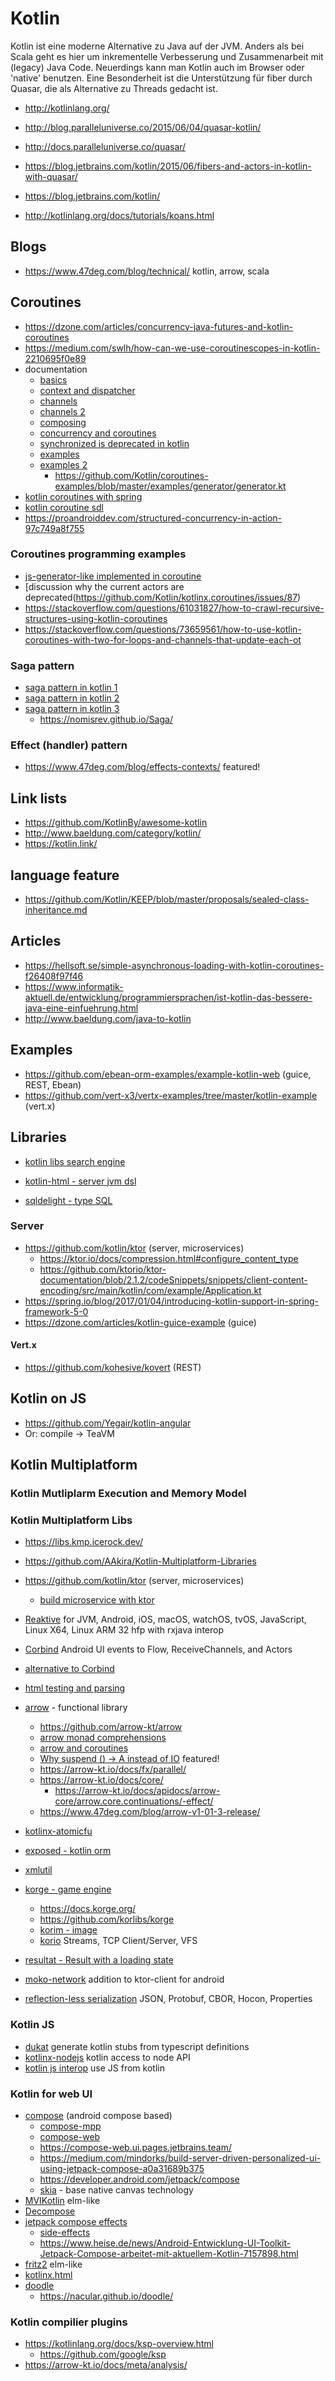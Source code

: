# Kotlin

Kotlin ist eine moderne Alternative zu Java auf der JVM. Anders als bei Scala geht es hier um inkrementelle Verbesserung und Zusammenarbeit mit (legacy) Java Code. Neuerdings kann man Kotlin auch im Browser oder 'native' benutzen. Eine Besonderheit ist die Unterstützung für fiber durch Quasar, die als Alternative zu Threads gedacht ist.

* http://kotlinlang.org/
* http://blog.paralleluniverse.co/2015/06/04/quasar-kotlin/
* http://docs.paralleluniverse.co/quasar/
* https://blog.jetbrains.com/kotlin/2015/06/fibers-and-actors-in-kotlin-with-quasar/
* https://blog.jetbrains.com/kotlin/ 

* http://kotlinlang.org/docs/tutorials/koans.html

## Blogs

* https://www.47deg.com/blog/technical/ kotlin, arrow, scala

## Coroutines

* https://dzone.com/articles/concurrency-java-futures-and-kotlin-coroutines
* https://medium.com/swlh/how-can-we-use-coroutinescopes-in-kotlin-2210695f0e89
* documentation
  + [basics](https://kotlinlang.org/docs/coroutines-basics.html)
  + [context and dispatcher](https://kotlinlang.org/docs/coroutine-context-and-dispatchers.html)
  + [channels](chttps://kotlinlang.org/docs/channels.html)
  + [channels 2](https://kotlinlang.org/docs/coroutines-and-channels.html)
  + [composing](https://kotlinlang.org/docs/composing-suspending-functions.html)
  + [concurrency and coroutines](https://kotlinlang.org/docs/multiplatform-mobile-concurrency-and-coroutines.html#multithreaded-coroutines)
  + [synchronized is deprecated in kotlin](https://kotlinlang.org/api/latest/jvm/stdlib/kotlin/synchronized.html)
  + [examples](https://github.com/Kotlin/kotlinx.coroutines/tree/master/kotlinx-coroutines-core/jvm/test/guide)
  + [examples 2](https://github.com/Kotlin/coroutines-examples)
    - https://github.com/Kotlin/coroutines-examples/blob/master/examples/generator/generator.kt
* [kotlin coroutines with spring](https://spring.io/blog/2019/04/12/going-reactive-with-spring-coroutines-and-kotlin-flow)
* [kotlin coroutine sdl](https://github.com/Kotlin/kotlinx.coroutines)
* https://proandroiddev.com/structured-concurrency-in-action-97c749a8f755

### Coroutines programming examples

* [js-generator-like implemented in coroutine](https://github.com/Kotlin/coroutines-examples/blob/master/examples/generator/generator.kt)
* [discussion why the current actors are deprecated(https://github.com/Kotlin/kotlinx.coroutines/issues/87)
* https://stackoverflow.com/questions/61031827/how-to-crawl-recursive-structures-using-kotlin-coroutines
* https://stackoverflow.com/questions/73659561/how-to-use-kotlin-coroutines-with-two-for-loops-and-channels-that-update-each-ot

### Saga pattern

* [saga pattern in kotlin 1](https://github.com/cingaldi/sagapattern/tree/master/src/main/kotlin/com/cingaldi/sagapattern/application)
* [saga pattern in kotlin 2](https://gist.github.com/araqnid/02552db155c1572bcfdc3880a9d3804d)
* [saga pattern in kotlin 3](https://github.com/nomisRev/Saga)
  + https://nomisrev.github.io/Saga/

### Effect (handler) pattern

* https://www.47deg.com/blog/effects-contexts/ featured!

## Link lists

* https://github.com/KotlinBy/awesome-kotlin
* http://www.baeldung.com/category/kotlin/
* https://kotlin.link/

## language feature

* https://github.com/Kotlin/KEEP/blob/master/proposals/sealed-class-inheritance.md

## Articles

* https://hellsoft.se/simple-asynchronous-loading-with-kotlin-coroutines-f26408f97f46
* https://www.informatik-aktuell.de/entwicklung/programmiersprachen/ist-kotlin-das-bessere-java-eine-einfuehrung.html
* http://www.baeldung.com/java-to-kotlin

## Examples

* https://github.com/ebean-orm-examples/example-kotlin-web (guice, REST, Ebean)
* https://github.com/vert-x3/vertx-examples/tree/master/kotlin-example (vert.x)

## Libraries

* [kotlin libs search engine](https://kotlin.link/)

* [kotlin-html - server jvm dsl](https://github.com/celtric/kotlin-html)
* [sqldelight - type SQL](https://github.com/cashapp/sqldelight)

### Server

* https://github.com/kotlin/ktor (server, microservices)
  + https://ktor.io/docs/compression.html#configure_content_type
  + https://github.com/ktorio/ktor-documentation/blob/2.1.2/codeSnippets/snippets/client-content-encoding/src/main/kotlin/com/example/Application.kt
* https://spring.io/blog/2017/01/04/introducing-kotlin-support-in-spring-framework-5-0
* https://dzone.com/articles/kotlin-guice-example (guice)

#### Vert.x

* https://github.com/kohesive/kovert (REST)

## Kotlin on JS

* https://github.com/Yegair/kotlin-angular
* Or: compile -> TeaVM

## Kotlin Multiplatform

### Kotlin Mutliplarm Execution and Memory Model

### Kotlin Multiplatform Libs

* https://libs.kmp.icerock.dev/
* https://github.com/AAkira/Kotlin-Multiplatform-Libraries

* https://github.com/kotlin/ktor (server, microservices)
  + [build microservice with ktor](https://www.marcogomiero.com/posts/2021/ktor-in-memory-db-testing/)
* [Reaktive](https://github.com/badoo/Reaktive) for JVM, Android, iOS, macOS, watchOS, tvOS, JavaScript, Linux X64, Linux ARM 32 hfp with rxjava interop
* [Corbind](https://github.com/LDRAlighieri/Corbind) Android UI events to Flow, ReceiveChannels, and Actors
* [alternative to Corbind](https://github.com/satoshun/CoroutineBinding)
* [html testing and parsing](https://github.com/skrapeit/skrape.it)
* [arrow](https://arrow-kt.io/docs/core/) - functional library
  + https://github.com/arrow-kt/arrow
  + [arrow monad comprehensions](https://arrow-kt.io/docs/patterns/monad_comprehensions/)
  + [arrow and coroutines](https://arrow-kt.io/docs/fx/coroutines/)
  + [Why suspend () -> A instead of IO<A>](https://arrow-kt.io/docs/effects/io/) featured!
  + https://arrow-kt.io/docs/fx/parallel/
  + https://arrow-kt.io/docs/core/
    - https://arrow-kt.io/docs/apidocs/arrow-core/arrow.core.continuations/-effect/
  + https://www.47deg.com/blog/arrow-v1-01-3-release/
* [kotlinx-atomicfu](https://github.com/Kotlin/kotlinx-atomicfu)
* [exposed - kotlin orm](https://github.com/JetBrains/Exposed)
* [xmlutil](https://github.com/pdvrieze/xmlutil)
* [korge - game engine](https://korge.org/)
  + https://docs.korge.org/
  + https://github.com/korlibs/korge
  + [korim - image](https://github.com/korlibs/korge/tree/main/korim)
  + [korio](https://github.com/korlibs/korge/tree/main/korio) Streams, TCP Client/Server, VFS
* [resultat - Result with a loading state](https://github.com/nicolashaan/resultat)
* [moko-network](https://github.com/icerockdev/moko-network) addition to ktor-client for android
* [reflection-less serialization](https://github.com/Kotlin/kotlinx.serialization)  JSON, Protobuf, CBOR, Hocon, Properties

### Kotlin JS

* [dukat](https://github.com/Kotlin/dukat) generate kotlin stubs from typescript definitions
* [kotlinx-nodejs](https://github.com/Kotlin/kotlinx-nodejs) kotlin access to node API
* [kotlin js interop](https://kotlinlang.org/docs/js-interop.html) use JS from kotlin

### Kotlin for web UI

* [compose](https://github.com/JetBrains/compose-jb) (android compose based)
  + [compose-mpp](https://www.jetbrains.com/de-de/lp/compose-mpp/)
  + [compose-web](https://compose-web.ui.pages.jetbrains.team/)
  + https://compose-web.ui.pages.jetbrains.team/
  + https://medium.com/mindorks/build-server-driven-personalized-ui-using-jetpack-compose-a0a31689b375
  + https://developer.android.com/jetpack/compose
  + [skia](https://skia.org/) - base native canvas technology
* [MVIKotlin](https://github.com/arkivanov/MVIKotlin) elm-like
* [Decompose](https://github.com/arkivanov/Decompose)
* [jetpack compose effects](https://effectiveandroid.substack.com/p/jetpack-compose-effect-handlers)
  + [side-effects](https://developer.android.com/jetpack/compose/side-effects)
  + https://www.heise.de/news/Android-Entwicklung-UI-Toolkit-Jetpack-Compose-arbeitet-mit-aktuellem-Kotlin-7157898.html
* [fritz2](https://github.com/jwstegemann/fritz2) elm-like
* [kotlinx.html](https://github.com/Kotlin/kotlinx.html)
* [doodle](https://github.com/nacular/doodle)
  + https://nacular.github.io/doodle/

### Kotlin compilier plugins

* https://kotlinlang.org/docs/ksp-overview.html
  + https://github.com/google/ksp
* https://arrow-kt.io/docs/meta/analysis/
